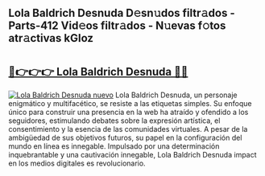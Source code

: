 ## Lola Baldrich Desnuda D𝚎sn𝚞dos filtr𝚊dos - Parts-412 Vid𝚎os filtr𝚊dos - N𝚞evas f𝚘tos atr𝚊ctivas kGIoz

# <h2><a href="http://mb9akz.tromn.icu/?c=Lola+Baldrich+Desnuda">🔗👉👉👉 Lola Baldrich Desnuda 🔗🔗</a></h2>

[![Lola Baldrich Desnuda nuevo](https://i.imgur.com/pEAQMta.gif)](http://mb9akz.tromn.icu/?c=Lola+Baldrich+Desnuda)
Lola Baldrich Desnuda, un personaje enigmático y multifacético, se resiste a las etiquetas simples. Su enfoque único para construir una presencia en la web ha atraído y ofendido a los seguidores, estimulando debates sobre la expresión artística, el consentimiento y la esencia de las comunidades virtuales. A pesar de la ambigüedad de sus objetivos futuros, su papel en la configuración del mundo en línea es innegable. Impulsado por una determinación inquebrantable y una cautivación innegable, Lola Baldrich Desnuda impact en los medios digitales es revolucionario.
